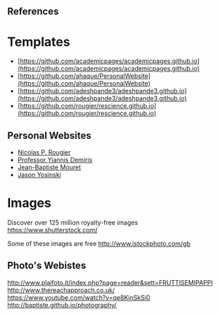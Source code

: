 References
---




# Templates

* [https://github.com/academicpages/academicpages.github.io](https://github.com/academicpages/academicpages.github.io)
* [https://github.com/ahaque/PersonalWebsite](https://github.com/ahaque/PersonalWebsite)
* [https://github.com/adeshpande3/adeshpande3.github.io](https://github.com/adeshpande3/adeshpande3.github.io)
* [https://github.com/rougier/rescience.github.io](https://github.com/rougier/rescience.github.io)


## Personal Websites
* [Nicolas P. Rougier](http://www.labri.fr/perso/nrougier/research/bibliography.html)
* [Professor Yiannis Demiris](http://www.iis.ee.ic.ac.uk/yiannis/webcontent/HomePage.html)
* [Jean-Baptiste Mouret](https://members.loria.fr/JBMouret/)
* [Jason Yosinski](http://yosinski.com/)




# Images

Discover over 125 million royalty-free images
https://www.shutterstock.com/


Some of these images are free
http://www.istockphoto.com/gb


## Photo's Webistes
http://www.plaifoto.it/index.php?page=reader&sett=FRUTTISEMIPAPPI    
http://www.thereachapproach.co.uk/    
https://www.youtube.com/watch?v=qe8KinSkSi0    
http://baptiste.github.io/photography/  
